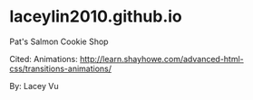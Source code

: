 # laceylin2010.github.io

Pat's Salmon Cookie Shop

Cited:
Animations: http://learn.shayhowe.com/advanced-html-css/transitions-animations/

By: Lacey Vu
